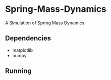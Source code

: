 # Spring-Mass-Dynamics
A Simulation of Spring Mass Dynamics

## Dependencies
* matplotlib
* numpy

## Running
